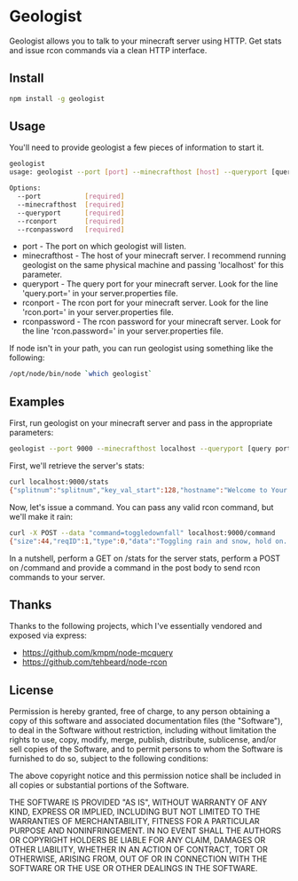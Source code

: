 Geologist
=============

Geologist allows you to talk to your minecraft server using HTTP. Get stats and issue rcon commands via a clean HTTP interface.

Install
-------------

```bash
npm install -g geologist
```

Usage
------------

You'll need to provide geologist a few pieces of information to start it.

```bash
geologist
usage: geologist --port [port] --minecrafthost [host] --queryport [query port] --rconport [rcon port] --rconpassword [rcon password]

Options:
  --port           [required]
  --minecrafthost  [required]
  --queryport      [required]
  --rconport       [required]
  --rconpassword   [required]
```

* port - The port on which geologist will listen.
* minecrafthost - The host of your minecraft server. I recommend running geologist on the same physical machine and passing 'localhost' for this parameter.
* queryport - The query port for your minecraft server. Look for the line 'query.port=' in your server.properties file.
* rconport - The rcon port for your minecraft server. Look for the line 'rcon.port=' in your server.properties file.
* rconpassword - The rcon password for your minecraft server. Look for the line 'rcon.password=' in your server.properties file.

If node isn't in your path, you can run geologist using something like the following:

```bash
/opt/node/bin/node `which geologist`
```

Examples
------------

First, run geologist on your minecraft server and pass in the appropriate parameters:

```bash
geologist --port 9000 --minecrafthost localhost --queryport [query port] --rconport [rcon port] --rconpassword [rcon password]
```

First, we'll retrieve the server's stats:

```bash
curl localhost:9000/stats
{"splitnum":"splitnum","key_val_start":128,"hostname":"Welcome to Your Server","gametype":"SMP","game_id":"MINECRAFT","version":"1.1","plugins":"","map":"yourmap","numplayers":"1","maxplayers":"4","hostport":"yourport","hostip":"yourip","key_val_end":256,"player_":["drewolson"]}
```

Now, let's issue a command. You can pass any valid rcon command, but we'll make it rain:

```bash
curl -X POST --data "command=toggledownfall" localhost:9000/command
{"size":44,"reqID":1,"type":0,"data":"Toggling rain and snow, hold on..."}
```

In a nutshell, perform a GET on /stats for the server stats, perform a POST on /command and provide a command in the post body to send rcon commands to your server.

Thanks
------------

Thanks to the following projects, which I've essentially vendored and exposed via express:

* https://github.com/kmpm/node-mcquery
* https://github.com/tehbeard/node-rcon

License
------------

Permission is hereby granted, free of charge, to any person obtaining a copy of this software and associated documentation files (the "Software"), to deal in the Software without restriction, including without limitation the rights to use, copy, modify, merge, publish, distribute, sublicense, and/or sell copies of the Software, and to permit persons to whom the Software is furnished to do so, subject to the following conditions:

The above copyright notice and this permission notice shall be included in all copies or substantial portions of the Software.

THE SOFTWARE IS PROVIDED "AS IS", WITHOUT WARRANTY OF ANY KIND, EXPRESS OR IMPLIED, INCLUDING BUT NOT LIMITED TO THE WARRANTIES OF MERCHANTABILITY, FITNESS FOR A PARTICULAR PURPOSE AND NONINFRINGEMENT. IN NO EVENT SHALL THE AUTHORS OR COPYRIGHT HOLDERS BE LIABLE FOR ANY CLAIM, DAMAGES OR OTHER LIABILITY, WHETHER IN AN ACTION OF CONTRACT, TORT OR OTHERWISE, ARISING FROM, OUT OF OR IN CONNECTION WITH THE SOFTWARE OR THE USE OR OTHER DEALINGS IN THE SOFTWARE.
